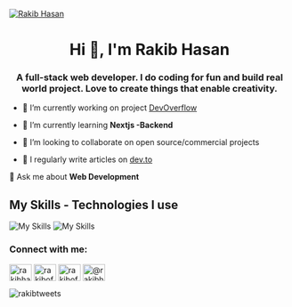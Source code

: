 [![Rakib Hasan](https://res.cloudinary.com/dgur3iyy9/image/upload/v1699459564/githubProfile_ds3k2m.jpg)](https://rakib-hasan.netlify.app/)

<h1 align="center">Hi 👋, I'm Rakib Hasan</h1>
<h3 align="center">A full-stack web developer. I do coding for fun and build real world project. Love to create things that enable creativity.</h3>

- 🔭 I’m currently working on project [DevOverflow](https://github.com/rakibtweets/dev_overflow_nextjs13)

- 🌱 I’m currently learning **Nextjs -Backend**

- 👯 I’m looking to collaborate on open source/commercial projects

<!-- - 👨‍💻 All of my projects are available at [https://rakib-hasan.netlify.app/](https://rakib-hasan.netlify.app/) -->

- 📝 I regularly write articles on [dev.to](https://dev.to/rakibhasan1)

💬 Ask me about **Web Development**

## My Skills - Technologies I use

![My Skills](https://skillicons.dev/icons?i=js,ts,react,next,redux,tailwind,materialui,nodejs,expressjs,mongodb,git,github,vercel,netlify)
![My Skills](https://skillicons.dev/icons?i=html,css,sass,firebase,heroku,bootstrap,vscode,bash,figma)

<!-- - 📫 How to reach me **rakibhasanroky0@gmail.com** -->

<!-- - 📄 Know about my experiences [https://rakib-hasan.netlify.app/](https://rakib-hasan.netlify.app/) -->

<!-- ### Blogs posts -->

<!-- BLOG-POST-LIST:START -->

<!-- BLOG-POST-LIST:END -->

<h3 align="left">Connect with me:</h3>
<p align="left">
<a href="https://dev.to/rakibhasan1" target="blank"><img align="center" src="https://raw.githubusercontent.com/rahuldkjain/github-profile-readme-generator/master/src/images/icons/Social/devto.svg" alt="rakibhasan1" height="30" width="40" /></a>
<a href="https://twitter.com/rakibofficial007" target="blank"><img align="center" src="https://raw.githubusercontent.com/rahuldkjain/github-profile-readme-generator/master/src/images/icons/Social/twitter.svg" alt="rakibofficial007" height="30" width="40" /></a>
<a href="https://linkedin.com/in/rakibofficial007" target="blank"><img align="center" src="https://raw.githubusercontent.com/rahuldkjain/github-profile-readme-generator/master/src/images/icons/Social/linked-in-alt.svg" alt="rakibofficial007" height="30" width="40" /></a>
<a href="https://medium.com/@rakibhasanroky0" target="blank"><img align="center" src="https://raw.githubusercontent.com/rahuldkjain/github-profile-readme-generator/master/src/images/icons/Social/medium.svg" alt="@rakibhasanroky0" height="30" width="40" /></a>
</p>

<p><img align="center" src="https://github-readme-stats.vercel.app/api/top-langs?username=rakibtweets&show_icons=true&locale=en&layout=compact" alt="rakibtweets" /></p>
